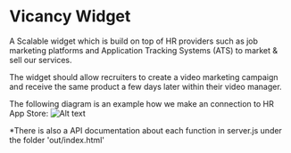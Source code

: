 # Vicancy Widget 
A Scalable widget which is build on top of HR providers such as job marketing platforms and Application Tracking Systems (ATS) to market & sell our services. 

The widget should allow recruiters to create a video marketing campaign and receive the same product a few days later within their video manager. 

The following diagram is an example how we make an connection to HR App Store:
![Alt text](https://lh3.googleusercontent.com/rUpsR2-lJOAWMG0OcFabLWREp2E1V6HD8ar_2loCRhYO6h_8cAdtPAb1gTP-PdsMUKF6E9BiROdCJkU=w1920-h911-rw "Vicancy Diagram Integration")

*There is also a API documentation about each function in server.js under the folder 'out/index.html'
